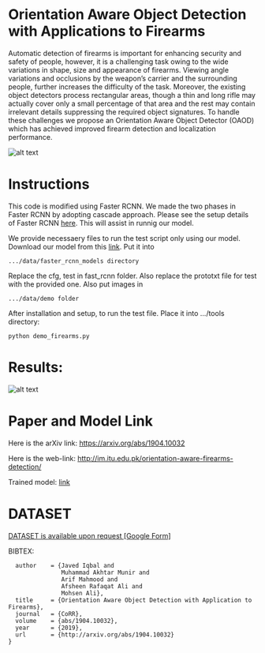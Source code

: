 # Orientation Aware Object Detection with Applications to Firearms

Automatic detection of firearms is important for enhancing security and safety of people, however, it is a challenging task owing to the wide variations in shape, size and appearance of firearms. Viewing angle variations and occlusions by the weapon’s carrier and the surrounding people, further increases the difficulty of the task. Moreover, the existing object detectors process rectangular areas, though a thin and long rifle may actually cover only a small percentage of that area and the rest may contain irrelevant details suppressing the required object signatures. To handle these challenges we propose an Orientation Aware Object Detector (OAOD) which has achieved improved firearm detection and localization performance.

![alt text](https://github.com/makhtar17004/orientation-aware-firearm-detection/blob/master/images/flow_diagram_web.jpg)



# Instructions

This code is modified using Faster RCNN. We made the two phases in Faster RCNN by adopting cascade approach. Please see the setup details of Faster RCNN [here](https://github.com/rbgirshick/py-faster-rcnn). This will assist in runnig our model.

We provide necessaery files to run the test script only using our model. Download our model from this [link](https://drive.google.com/file/d/1ShZoCTfoBga9j0y-GPINOFgdf1x8Ti9t/view?usp=sharing). Put it into

```.../data/faster_rcnn_models directory```

Replace the cfg, test in fast_rcnn folder. Also replace the prototxt file for test with the provided one. Also put images in 

```.../data/demo folder```


After installation and setup, to run the test file. Place it into .../tools directory:

```python demo_firearms.py```




# Results:

![alt text](https://github.com/makhtar17004/orientation-aware-firearm-detection/blob/master/images/more_results_web.jpg)


# Paper and Model Link

Here is the arXiv link: https://arxiv.org/abs/1904.10032

Here is the web-link: http://im.itu.edu.pk/orientation-aware-firearms-detection/

Trained model: [link](https://drive.google.com/file/d/1ShZoCTfoBga9j0y-GPINOFgdf1x8Ti9t/view?usp=sharing)

# DATASET

[DATASET is available upon request [Google Form]](https://forms.gle/t3dS5g5JQdfPoSvn9)



BIBTEX:

```@article{DBLP:journals/corr/abs-1904-10032,
  author    = {Javed Iqbal and
               Muhammad Akhtar Munir and
               Arif Mahmood and
               Afsheen Rafaqat Ali and
               Mohsen Ali},
  title     = {Orientation Aware Object Detection with Application to Firearms},
  journal   = {CoRR},
  volume    = {abs/1904.10032},
  year      = {2019},
  url       = {http://arxiv.org/abs/1904.10032}
}
```



